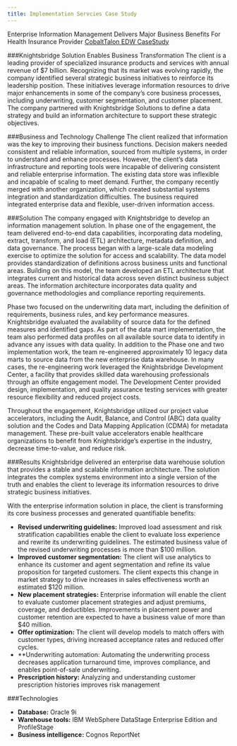 ```yaml
---
title: Implementation Servcies Case Study
---
```


Enterprise Information Management Delivers Major Business Benefits For Health Insurance Provider
[CobaltTalon EDW CaseStudy](/pdfs/CobaltTalon_EDWCaseStudy.pdf)

###Knightsbridge Solution Enables Business Transformation
The client is a leading provider of specialized insurance products and services with annual revenue of $7 billion. Recognizing that its market was evolving rapidly, the company identified several strategic business initiatives to reinforce its leadership position. These initiatives leverage information resources to drive major enhancements in some of the company’s core business processes, including underwriting, customer segmentation, and customer placement. The company partnered with Knightsbridge Solutions to define a data strategy and build an information architecture to support these strategic objectives.

###Business and Technology Challenge
The client realized that information was the key to improving their business functions. Decision makers needed consistent and reliable information, sourced from multiple systems, in order to understand and enhance processes. However, the client’s data infrastructure and reporting tools were incapable of delivering consistent and reliable enterprise information. The existing data store was inflexible and incapable of scaling to meet demand. Further, the company recently merged with another organization, which created substantial systems integration and standardization difficulties. The business required integrated enterprise data and flexible, user-driven information access.

###Solution
The company engaged with Knightsbridge to develop an information management solution. In phase one of the engagement, the team delivered end-to-end data capabilities, incorporating data modeling, extract, transform, and load (ETL) architecture, metadata definition, and data governance. The process began with a large-scale data modeling exercise to optimize the solution for access and scalability. The data model provides standardization of definitions across business units and functional areas. Building on this model, the team developed an ETL architecture that integrates current and historical data across seven distinct business subject areas. The information architecture incorporates data quality and governance methodologies and compliance reporting requirements.

Phase two focused on the underwriting data mart, including the definition of requirements, business rules, and key performance measures. Knightsbridge evaluated the availability of source data for the defined measures and identified gaps. As part of the data mart implementation, the team also performed data profiles on all available source data to identify in advance any issues with data quality. In addition to the Phase one and two implementation work, the team re-engineered approximately 10 legacy data marts to source data from the new enterprise data warehouse. In many cases, the re-engineering work leveraged the Knightsbridge Development Center, a facility that provides skilled data warehousing professionals through an offsite engagement model. The Development Center provided design, implementation, and quality assurance testing services with greater resource flexibility and reduced project costs. 

Throughout the engagement, Knightsbridge utilized our project value accelerators, including the Audit, Balance, and Control (ABC) data quality solution and the Codes and Data Mapping Application (CDMA) for metadata management. These pre-built value accelerators enable healthcare organizations to benefit from Knightsbridge’s expertise in the industry, decrease time-to-value, and reduce risk.

###Results
Knightsbridge delivered an enterprise data warehouse solution that provides a stable and scalable information architecture. The solution integrates the complex systems environment into a single version of the truth and enables the client to leverage its information resources to drive strategic business initiatives.

With the enterprise information solution in place, the client is transforming its core business processes and generated quantifiable benefits:

* **Revised underwriting guidelines:** Improved load assessment and risk stratification capabilities enable the client to evaluate loss experience and rewrite its underwriting guidelines. The estimated business value of the revised underwriting processes is more than $100 million.
* **Improved customer segmentation:** The client will use analytics to enhance its customer and agent segmentation and refine its value proposition for targeted customers. The client expects this change in market strategy to drive increases in sales effectiveness worth an estimated $120 million.
* **New placement strategies:** Enterprise information will enable the client to evaluate customer placement strategies and adjust premiums, coverage, and deductibles. Improvements in placement power and customer retention are expected to have a business value of more than $40 million.
* **Offer optimization:** The client will develop models to match offers with customer types, driving increased acceptance rates and reduced offer cycles.
* **Underwriting automation: Automating the underwriting process decreases application turnaround time, improves compliance, and enables point-of-sale underwriting.
* **Prescription history:** Analyzing and understanding customer prescription histories improves risk management

###Technologies
* **Database:** Oracle 9i
* **Warehouse tools:** IBM WebSphere DataStage Enterprise Edition and ProfileStage
* **Business intelligence:** Cognos ReportNet